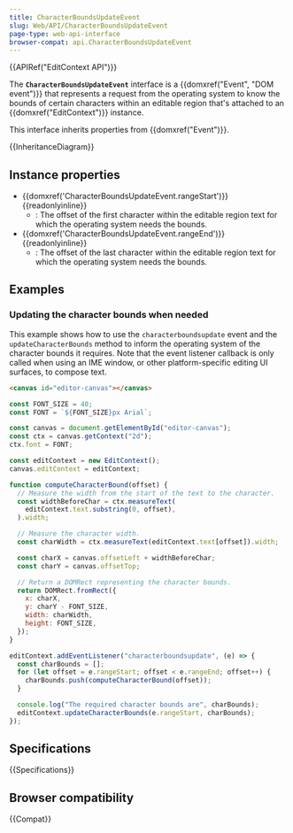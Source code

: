 ```yaml
---
title: CharacterBoundsUpdateEvent
slug: Web/API/CharacterBoundsUpdateEvent
page-type: web-api-interface
browser-compat: api.CharacterBoundsUpdateEvent
---
```


{{APIRef("EditContext API")}}

The **`CharacterBoundsUpdateEvent`** interface is a {{domxref("Event", "DOM event")}} that represents a request from the operating system to know the bounds of certain characters within an editable region that's attached to an {{domxref("EditContext")}} instance.

This interface inherits properties from {{domxref("Event")}}.

{{InheritanceDiagram}}

## Instance properties

- {{domxref('CharacterBoundsUpdateEvent.rangeStart')}} {{readonlyinline}}
  - : The offset of the first character within the editable region text for which the operating system needs the bounds.
- {{domxref('CharacterBoundsUpdateEvent.rangeEnd')}} {{readonlyinline}}
  - : The offset of the last character within the editable region text for which the operating system needs the bounds.

## Examples

### Updating the character bounds when needed

This example shows how to use the `characterboundsupdate` event and the `updateCharacterBounds` method to inform the operating system of the character bounds it requires. Note that the event listener callback is only called when using an IME window, or other platform-specific editing UI surfaces, to compose text.

```html
<canvas id="editor-canvas"></canvas>
```

```js
const FONT_SIZE = 40;
const FONT = `${FONT_SIZE}px Arial`;

const canvas = document.getElementById("editor-canvas");
const ctx = canvas.getContext("2d");
ctx.font = FONT;

const editContext = new EditContext();
canvas.editContext = editContext;

function computeCharacterBound(offset) {
  // Measure the width from the start of the text to the character.
  const widthBeforeChar = ctx.measureText(
    editContext.text.substring(0, offset),
  ).width;

  // Measure the character width.
  const charWidth = ctx.measureText(editContext.text[offset]).width;

  const charX = canvas.offsetLeft + widthBeforeChar;
  const charY = canvas.offsetTop;

  // Return a DOMRect representing the character bounds.
  return DOMRect.fromRect({
    x: charX,
    y: charY - FONT_SIZE,
    width: charWidth,
    height: FONT_SIZE,
  });
}

editContext.addEventListener("characterboundsupdate", (e) => {
  const charBounds = [];
  for (let offset = e.rangeStart; offset < e.rangeEnd; offset++) {
    charBounds.push(computeCharacterBound(offset));
  }

  console.log("The required character bounds are", charBounds);
  editContext.updateCharacterBounds(e.rangeStart, charBounds);
});
```

## Specifications

{{Specifications}}

## Browser compatibility

{{Compat}}
